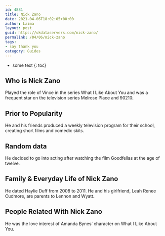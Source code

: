```yaml
---
id: 4881
title: Nick Zano
date: 2021-04-06T18:02:05+00:00
author: Laima
layout: post
guid: https://ukdataservers.com/nick-zano/
permalink: /04/06/nick-zano
tags:
- say thank you
category: Guides
---
```


* some text
{: toc}


## Who is Nick Zano
                  
                  
                  
Played the role of Vince in the series What I Like About You and was a frequent star on the television series Melrose Place and 90210.
                  
              
            
              
            
                
                
                
## Prior to Popularity
                  
                  
                  
He and his friends produced a weekly television program for their school, creating short films and comedic skits.
                  
              
            
              
            
                
                
                
## Random data
                  
                  
                  
He decided to go into acting after watching the film Goodfellas at the age of twelve.
                  
              
            
              
            
                
                
                
## Family & Everyday Life of Nick Zano
                  
                  
                  
He dated Haylie Duff from 2008 to 2011. He and his girlfriend, Leah Renee Cudmore, are parents to Lennon and Wyatt.
                  
              
            
              
            
                
                
                
## People Related With Nick Zano
                  
                  
                  
He was the love interest of Amanda Bynes&#8217; character on What I Like About You.
                  
              
            
              
            
                
              
            
              
              
            
            
              
            
          
          
          